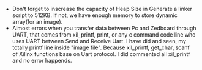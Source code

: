 - Don't forget to inscrease the capacity of Heap Size in Generate a linker script to 512KB. If not, we have enough memory to store dynamic array(for an image).
- Almost errors when you transfer data between Pc and Zedboard through UART, that comes from xil_printf, print, or any c command code line who uses UART between Send and Receive Uart. I have did and seen, my totally printf line inside "image file". Because xil_printf, get_char, scanf of Xilinx functions base on Uart protocol. I did commented all xil_printf and no error happends.
